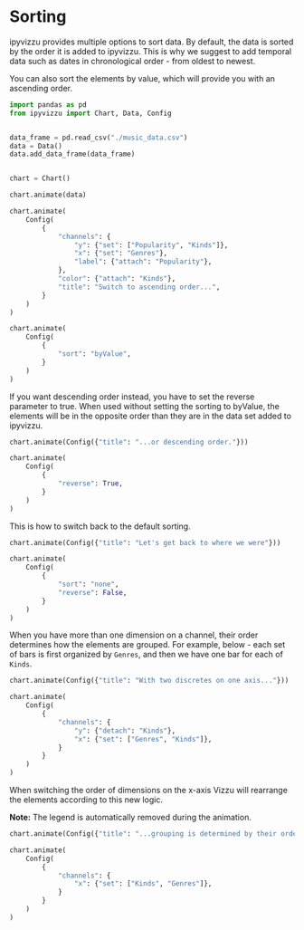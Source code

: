 # Sorting

ipyvizzu provides multiple options to sort data. By default, the data is sorted
by the order it is added to ipyvizzu. This is why we suggest to add temporal
data such as dates in chronological order - from oldest to newest.

You can also sort the elements by value, which will provide you with an
ascending order.

```python
import pandas as pd
from ipyvizzu import Chart, Data, Config


data_frame = pd.read_csv("./music_data.csv")
data = Data()
data.add_data_frame(data_frame)


chart = Chart()

chart.animate(data)

chart.animate(
    Config(
        {
            "channels": {
                "y": {"set": ["Popularity", "Kinds"]},
                "x": {"set": "Genres"},
                "label": {"attach": "Popularity"},
            },
            "color": {"attach": "Kinds"},
            "title": "Switch to ascending order...",
        }
    )
)

chart.animate(
    Config(
        {
            "sort": "byValue",
        }
    )
)
```

<div id="tutorial_01"></div>

If you want descending order instead, you have to set the reverse parameter to
true. When used without setting the sorting to byValue, the elements will be in
the opposite order than they are in the data set added to ipyvizzu.

```python
chart.animate(Config({"title": "...or descending order."}))

chart.animate(
    Config(
        {
            "reverse": True,
        }
    )
)
```

<div id="tutorial_02"></div>

This is how to switch back to the default sorting.

```python
chart.animate(Config({"title": "Let's get back to where we were"}))

chart.animate(
    Config(
        {
            "sort": "none",
            "reverse": False,
        }
    )
)
```

<div id="tutorial_03"></div>

When you have more than one dimension on a channel, their order determines how
the elements are grouped. For example, below - each set of bars is first
organized by `Genres`, and then we have one bar for each of `Kinds`.

```python
chart.animate(Config({"title": "With two discretes on one axis..."}))

chart.animate(
    Config(
        {
            "channels": {
                "y": {"detach": "Kinds"},
                "x": {"set": ["Genres", "Kinds"]},
            }
        }
    )
)
```

<div id="tutorial_04"></div>

When switching the order of dimensions on the x-axis Vizzu will rearrange the
elements according to this new logic.

**Note:** The legend is automatically removed during the animation.

```python
chart.animate(Config({"title": "...grouping is determined by their order."}))

chart.animate(
    Config(
        {
            "channels": {
                "x": {"set": ["Kinds", "Genres"]},
            }
        }
    )
)
```

<div id="tutorial_05"></div>

<script src="./01_07_sorting.js"></script>
